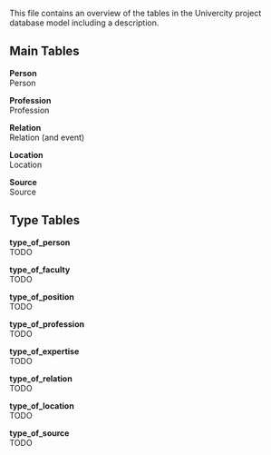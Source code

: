 This file contains an overview of the tables in the Univercity project database model including a description.

## Main Tables

**Person**  
Person

**Profession**  
Profession

**Relation**  
Relation (and event)

**Location**  
Location

**Source**  
Source


## Type Tables

**type_of_person**  
TODO

**type_of_faculty**  
TODO

**type_of_position**  
TODO

**type_of_profession**  
TODO

**type_of_expertise**  
TODO

**type_of_relation**  
TODO

**type_of_location**  
TODO

**type_of_source**  
TODO